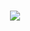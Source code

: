 # <p align="center">![](https://github.com/scovis/TVBox/blob/main/images/DM_20231016191230_001.jpg?raw=true)</p>
